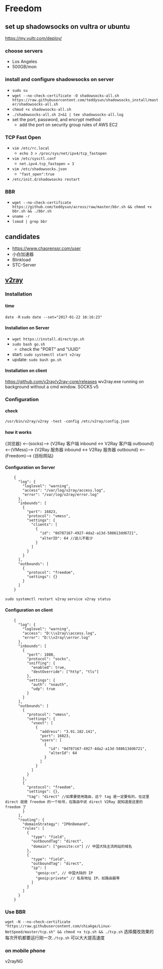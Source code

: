# Freedom
## set up shadowsocks on vultra or ubuntu
https://my.vultr.com/deploy/
### choose servers
* Los Angeles
* 500GB/mon
### install and configure shadowsocks on server
* `sudo su`
* `wget --no-check-certificate -O shadowsocks-all.sh https://raw.githubusercontent.com/teddysun/shadowsocks_install/master/shadowsocks-all.sh`
* `chmod +x shadowsocks-all.sh`
* `./shadowsocks-all.sh 2>&1 | tee shadowsocks-all.log`
* set the port, password, and encrypt method
    * add the port on security group rules of AWS EC2
### TCP Fast Open
* `vim /etc/rc.local`
    * `echo 3 > /proc/sys/net/ipv4/tcp_fastopen`
* `vim /etc/sysctl.conf`
    * `net.ipv4.tcp_fastopen = 3`
* `vim /etc/shadowsocks.json`
    * `"fast_open":true`
* `/etc/init.d/shadowsocks restart`
### BBR
* `wget --no-check-certificate https://github.com/teddysun/across/raw/master/bbr.sh && chmod +x bbr.sh && ./bbr.sh`
* `uname -r`
* `lsmod | grep bbr`
## candidates
* https://www.chaorenssr.com/user
* 小白加速器
* Blinkload
* STC-Server
## [v2ray](https://toutyrater.github.io/)
### Installation
#### time
`date -R`
`sudo date --set="2017-01-22 16:16:23"`
#### Installation on Server
* `wget https://install.direct/go.sh`
* `sudo bash go.sh`
    * check the "PORT" and "UUID"
* start: `sudo systemctl start v2ray`
* update: `sudo bash go.sh`
#### Installation on client
https://github.com/v2ray/v2ray-core/releases
wv2ray.exe running on background without a cmd window.
SOCKS v5
### Configuration
#### check
`/usr/bin/v2ray/v2ray -test -config /etc/v2ray/config.json`
#### how it works
{浏览器} <--(socks)--> {V2Ray 客户端 inbound <-> V2Ray 客户端 outbound} <--(VMess)-->  {V2Ray 服务器 inbound <-> V2Ray 服务器 outbound} <--(Freedom)--> {目标网站}
#### Configuration on Server

        {
          "log": {
            "loglevel": "warning",
            "access": "/var/log/v2ray/access.log",
            "error": "/var/log/v2ray/error.log"
          },
          "inbounds": [
            {
              "port": 16823,
              "protocol": "vmess",    
              "settings": {
                "clients": [
                  {
                    "id": "0d787167-4927-4da2-a13d-588613dd6721",
                    "alterID": 64 //这儿不能少
                  }
                ]
              }
            }
          ],
          "outbounds": [
            {
              "protocol": "freedom",
              "settings": {}
            }
          ]
        }

`sudo systemctl restart v2ray`
`service v2ray status`
#### Configuration on client

        {
          "log": {
            "loglevel": "warning",
            "access": "D:\\v2ray\\access.log",
            "error": "D:\\v2ray\\error.log"
          },
          "inbounds": [
            {
              "port": 1080,
              "protocol": "socks",
              "sniffing": {
                "enabled": true,
                "destOverride": ["http", "tls"]
              },
              "settings": {
                "auth": "noauth",
                "udp": true
              }
            }
          ],
          "outbounds": [
            {
              "protocol": "vmess",
              "settings": {
                "vnext": [
                  {
                    "address": "3.91.182.141",
                    "port": 16823,  
                    "users": [
                      {
                        "id": "0d787167-4927-4da2-a13d-588613dd6721",
                        "alterId": 64
                      }
                    ]
                  }
                ]
              }
            },
            {
              "protocol": "freedom",
              "settings": {},
              "tag": "direct" //如果要使用路由，这个 tag 是一定要有的，在这里 direct 就是 freedom 的一个标号，在路由中说 direct V2Ray 就知道是这里的 freedom 了
            }    
          ],
          "routing": {
            "domainStrategy": "IPOnDemand",
            "rules": [
              {
                "type": "field",
                "outboundTag": "direct",
                "domain": ["geosite:cn"] // 中国大陆主流网站的域名
              },
              {
                "type": "field",
                "outboundTag": "direct",
                "ip": [
                  "geoip:cn", // 中国大陆的 IP
                  "geoip:private" // 私有地址 IP，如路由器等
                ]
              }
            ]
          }
        }
### Use BBR
`wget -N --no-check-certificate "https://raw.githubusercontent.com/chiakge/Linux-NetSpeed/master/tcp.sh" && chmod +x tcp.sh && ./tcp.sh`
选择魔改效果的
每次开机都要运行刚一次`./tcp.sh`
可以大大提高速度
### on mobile phone
v2rayNG
